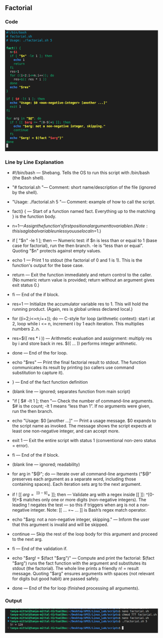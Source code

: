 ## Factorial

### Code
![Image](./images3/Factorialcode.png)

### Line by Line Explanation
-  #!/bin/bash — Shebang. Tells the OS to run this script with /bin/bash (the Bash shell).

- "# factorial.sh "— Comment: short name/description of the file (ignored by the shell).

- "Usage: ./factorial.sh 5 "— Comment: example of how to call the script.

- fact() { — Start of a function named fact. Everything up to the matching } is the function body.

- n=$1 — Assign the function's first positional argument to variable n. (Note: this is a global variable unless you use local n=$1.)

- if [ "$n" -le 1 ]; then — Numeric test: if $n is less than or equal to 1 (base case for factorial), run the then branch. -le is “less than or equal”. Quoting "$n" protects against empty values.

- echo 1 — Print 1 to stdout (the factorial of 0 and 1 is 1). This is the function's output for the base case.

- return — Exit the function immediately and return control to the caller. (No numeric return value is provided; return without an argument gives exit status 0.)

- fi — End of the if block.

- res=1 — Initialize the accumulator variable res to 1. This will hold the running product. (Again, res is global unless declared local.)

- for ((i=2;i<=n;i++)); do — C-style for loop (arithmetic context): start i at 2, loop while i <= n, increment i by 1 each iteration. This multiplies numbers 2..n.

- res=$(( res * i )) — Arithmetic evaluation and assignment: multiply res by i and store back in res. $(( ... )) performs integer arithmetic.

- done — End of the for loop.

- echo "$res" — Print the final factorial result to stdout. The function communicates its result by printing (so callers use command substitution to capture it).

- } — End of the fact function definition

- (blank line — ignored; separates function from main script)

- "if [ $# -lt 1 ]; then "— Check the number of command-line arguments. $# is the count; -lt 1 means “less than 1”. If no arguments were given, run the then branch.

- echo "Usage: $0 <non-negative-integer> [another ...]" — Print a usage message. $0 expands to the script name as invoked. The message shows the script expects at least one non-negative integer, and can accept more.

- exit 1 — Exit the entire script with status 1 (conventional non-zero status = error).

- fi — End of the if block.

- (blank line — ignored; readability)

- for arg in "$@"; do — Iterate over all command-line arguments ("$@" preserves each argument as a separate word, including those containing spaces). Each iteration sets arg to the next argument.

- if ! [[ $arg =~ ^[0-9]+$ ]]; then — Validate arg with a regex inside [[ ]]: ^[0-9]+$ matches only one or more digits (non-negative integers). The leading ! negates the test — so this if triggers when arg is not a non-negative integer. Note: [[ ... =~ ... ]] is Bash’s regex match operator.

- echo "$arg: not a non-negative integer, skipping." — Inform the user that this argument is invalid and will be skipped.

- continue — Skip the rest of the loop body for this argument and proceed to the next arg.

- fi — End of the validation if.

- echo "$arg! = $(fact "$arg")" — Compute and print the factorial: $(fact "$arg") runs the fact function with the argument and substitutes its stdout (the factorial). The whole line prints a friendly n! = result message. Quoting "$arg" ensures arguments with spaces (not relevant for digits but good habit) are passed safely.

- done — End of the for loop (finished processing all arguments).

### Output 
![Image](./images3/Runfactorial.png)